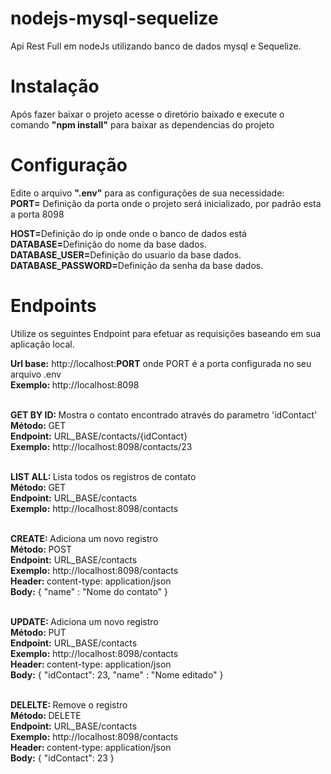# nodejs-mysql-sequelize
Api Rest Full em nodeJs utilizando banco de dados mysql e Sequelize.

# Instalação
Após fazer baixar o projeto acesse o diretório baixado e execute o comando <b>"npm install"</b> 
para baixar as dependencias do projeto

# Configuração
Edite o arquivo <b>".env"</b> para as configurações de sua necessidade:<br>
<b>PORT=</b> Definição da porta onde o projeto será inicializado, por padrão esta a porta 8098<br>

<b>HOST=</b>Definição do ip onde onde o banco de dados está<br>
<b>DATABASE=</b>Definição do nome da base dados.</br>
<b>DATABASE_USER=</b>Definição do usuario da base dados.</br>
<b>DATABASE_PASSWORD=</b>Definição da senha da base dados.</br>

# Endpoints
Utilize os seguintes Endpoint para efetuar as requisições baseando em sua aplicação local.<br>

<b>Url base:</b> http://localhost:<b>PORT</b> onde PORT é a porta configurada no seu arquivo .env<br/>
<b>Exemplo: </b> http://localhost:8098<br><br>

<b>GET BY ID: </b> Mostra o contato encontrado através do parametro 'idContact'<br/>
<b>Método: </b> GET <br>
<b>Endpoint:</b> URL_BASE/contacts/{idContact}<br/>
<b>Exemplo:</b> http://localhost:8098/contacts/23<br/><br/>

<b>LIST ALL: </b> Lista todos os registros de contato<br/>
<b>Método: </b> GET <br>
<b>Endpoint:</b> URL_BASE/contacts<br/>
<b>Exemplo:</b> http://localhost:8098/contacts<br/><br/>

<b>CREATE: </b> Adiciona um novo registro<br/>
<b>Método: </b> POST <br>
<b>Endpoint:</b> URL_BASE/contacts<br/>
<b>Exemplo:</b> http://localhost:8098/contacts<br/>
<b>Header: </b> content-type: application/json<br/>
<b>Body:</b> { "name" : "Nome do contato" }<br/><br/>

<b>UPDATE: </b> Adiciona um novo registro<br/>
<b>Método: </b> PUT <br>
<b>Endpoint:</b> URL_BASE/contacts<br/>
<b>Exemplo:</b> http://localhost:8098/contacts<br/>
<b>Header: </b> content-type: application/json<br/>
<b>Body:</b> {	"idContact": 23,	"name" : "Nome editado" } <br/><br/>

<b>DELELTE: </b> Remove o registro<br/>
<b>Método: </b> DELETE <br>
<b>Endpoint:</b> URL_BASE/contacts<br/>
<b>Exemplo:</b> http://localhost:8098/contacts<br/>
<b>Header: </b> content-type: application/json<br/>
<b>Body:</b> {	"idContact": 23 } <br/><br/>
